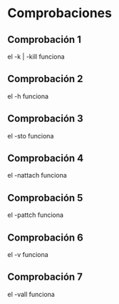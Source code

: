  # Comprobaciones

## Comprobación 1
 el -k | -kill funciona

## Comprobación 2
  el -h funciona

## Comprobación 3
  el -sto funciona

## Comprobación 4
  el -nattach funciona

## Comprobación 5
  el -pattch funciona

## Comprobación 6
  el -v funciona

## Comprobación 7
  el -vall funciona